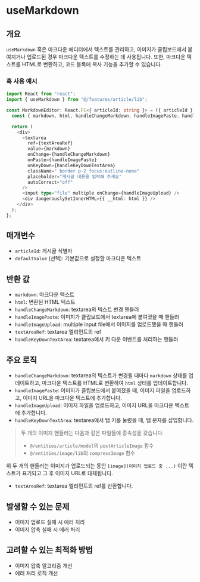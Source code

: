# useMarkdown

## 개요

`useMarkdown` 훅은 마크다운 에디터에서 텍스트를 관리하고, 이미지가 클립보드에서 붙여지거나 업로드된 경우 마크다운 텍스트를 수정하는 데 사용됩니다. 또한, 마크다운 텍스트를 HTML로 변환하고, 코드 블록에 복사 기능을 추가할 수 있습니다.

### 훅 사용 예시

```typescript
import React from "react";
import { useMarkdown } from "@/features/article/lib";

const MarkdownEditor: React.FC<{ articleId: string }> = ({ articleId }) => {
  const { markdown, html, handleChangeMarkdown, handleImagePaste, handleImageUpload, textAreaRef, handleKeyDownTextArea } = useMarkdown(articleId);

  return (
    <div>
      <textarea
        ref={textAreaRef}
        value={markdown}
        onChange={handleChangeMarkdown}
        onPaste={handleImagePaste}
        onKeyDown={handleKeyDownTextArea}
        className=" border p-2 focus:outline-none"
        placeholder="게시글 내용을 입력해 주세요"
        autoCorrect="off"
      />
      <input type="file" multiple onChange={handleImageUpload} />
      <div dangerouslySetInnerHTML={{ __html: html }} />
    </div>
  );
};
```

## 매개변수

- `articleId`: 게시글 식별자
- `defaultValue` (선택): 기본값으로 설정할 마크다운 텍스트

## 반환 값

- `markdown`: 마크다운 텍스트
- `html`: 변환된 HTML 텍스트
- `handleChangeMarkdown`: textarea의 텍스트 변경 핸들러
- `handleImagePaste`: 이미지가 클립보드에서 textarea에 붙여졌을 때 핸들러
- `handleImageUpload`: multiple input file에서 이미지를 업로드했을 때 핸들러
- `textAreaRef`: textarea 엘리먼트의 ref
- `handleKeyDownTextArea`: textarea에서 키 다운 이벤트를 처리하는 핸들러

## 주요 로직

- `handleChangeMarkdown`: textarea의 텍스트가 변경될 때마다 `markdown` 상태를 업데이트하고, 마크다운 텍스트를 HTML로 변환하여 `html` 상태를 업데이트합니다.
- `handleImagePaste`: 이미지가 클립보드에서 붙여졌을 때, 이미지 파일을 업로드하고, 이미지 URL을 마크다운 텍스트에 추가합니다.
- `handleImageUpload`: 이미지 파일을 업로드하고, 이미지 URL을 마크다운 텍스트에 추가합니다.
- `handleKeyDownTextArea`: textarea에서 탭 키를 눌렀을 때, 탭 문자를 삽입합니다.

> 두 개의 이미지 핸들러는 다음과 같은 파일들에 종속성을 갖습니다.
>
> - `@/entities/article/model`의 `postArticleImage` 함수
> - `@/entities/image/lib`의 `compressImage` 함수

위 두 개의 핸들러는 이미지가 업로드되는 동안 `[image](이미지 업로드 중 ...)` 이란 텍스트가 표기되고 그 후 이미지 URL로 대체됩니다.

- `textAreaRef`: textarea 엘리먼트의 ref를 반환합니다.

## 발생할 수 있는 문제

- 이미지 업로드 실패 시 에러 처리
- 이미지 압축 실패 시 에러 처리

## 고려할 수 있는 최적화 방법

- 이미지 압축 알고리즘 개선
- 에러 처리 로직 개선
